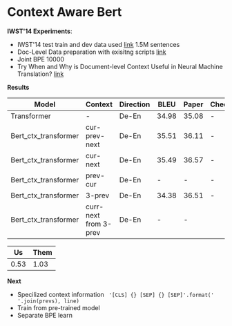# Context Aware Bert
**IWST'14 Experiments**:
- IWST'14 test train and dev data used [link](http://dl.fbaipublicfiles.com/fairseq/data/iwslt14/de-en.tgz)  1.5M sentences
- Doc-Level Data preparation with exisitng scripts [link](https://github.com/bert-nmt/ctx-bert-nmt)
- Joint BPE 10000
- Try When and Why is Document-level Context Useful in Neural Machine Translation? [link](https://aclanthology.org/D19-6503/)

**Results**

| Model | Context | Direction | BLEU | Paper|Checkpint|
|-------|--------|---------|---------| -|-|
| Transformer | - | De-En | 34.98| 35.08|-|
| Bert_ctx_transformer | cur-prev-next | De-En | 35.51|36.11| -|
| Bert_ctx_transformer | cur-next | De-En | 35.49| 36.57|-|
| Bert_ctx_transformer | prev-cur | De-En | -| -|-|
| Bert_ctx_transformer | 3-prev | De-En | 34.38| 36.51| -|
| Bert_ctx_transformer | curr-next from 3-prev | De-En | -| -|

|Us  | Them |
|----|-------|
|0.53  | 1.03|



**Next**
- Specilized context information ``` '[CLS] {} [SEP] {} [SEP]'.format(' '.join(prevs), line)```
- Train from pre-trained model
- Separate BPE learn
